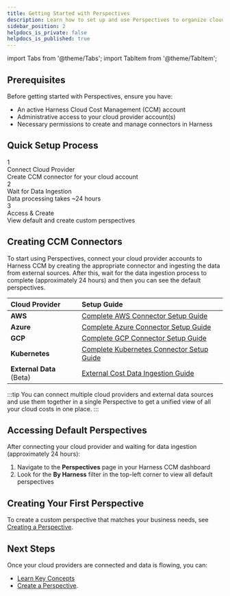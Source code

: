 ```yaml
---
title: Getting Started with Perspectives
description: Learn how to set up and use Perspectives to organize cloud resources according to your business needs.
sidebar_position: 2
helpdocs_is_private: false
helpdocs_is_published: true
---
```


import Tabs from '@theme/Tabs';
import TabItem from '@theme/TabItem';

## Prerequisites

Before getting started with Perspectives, ensure you have:

* An active Harness Cloud Cost Management (CCM) account
* Administrative access to your cloud provider account(s)
* Necessary permissions to create and manage connectors in Harness

## Quick Setup Process

<div className="quick-setup-container" style={{display: 'flex', justifyContent: 'space-between', marginBottom: '20px'}}>
  <div className="setup-step" style={{flex: '1', padding: '15px', margin: '0 10px', border: '1px solid #eee', borderRadius: '5px', textAlign: 'center'}}>
    <div style={{fontSize: '24px', fontWeight: 'bold', marginBottom: '10px'}}>1</div>
    <div style={{fontWeight: 'bold'}}>Connect Cloud Provider</div>
    <div>Create CCM connector for your cloud account</div>
  </div>
  <div className="setup-step" style={{flex: '1', padding: '15px', margin: '0 10px', border: '1px solid #eee', borderRadius: '5px', textAlign: 'center'}}>
    <div style={{fontSize: '24px', fontWeight: 'bold', marginBottom: '10px'}}>2</div>
    <div style={{fontWeight: 'bold'}}>Wait for Data Ingestion</div>
    <div>Data processing takes ~24 hours</div>
  </div>
  <div className="setup-step" style={{flex: '1', padding: '15px', margin: '0 10px', border: '1px solid #eee', borderRadius: '5px', textAlign: 'center'}}>
    <div style={{fontSize: '24px', fontWeight: 'bold', marginBottom: '10px'}}>3</div>
    <div style={{fontWeight: 'bold'}}>Access & Create</div>
    <div>View default and create custom perspectives</div>
  </div>
</div>

## Creating CCM Connectors

To start using Perspectives, connect your cloud provider accounts to Harness CCM by creating the appropriate connector and ingesting the data from external sources. After this, wait for the data ingestion process to complete (approximately 24 hours) and then you can see the default perspectives.

| Cloud Provider | Setup Guide |
|:--------------|:-----------|
| **AWS** | [Complete AWS Connector Setup Guide](/docs/cloud-cost-management/get-started/onboarding-guide/set-up-cost-visibility-for-aws) |
| **Azure** | [Complete Azure Connector Setup Guide](/docs/cloud-cost-management/get-started/onboarding-guide/set-up-cost-visibility-for-azure) |
| **GCP** | [Complete GCP Connector Setup Guide](/docs/cloud-cost-management/get-started/onboarding-guide/set-up-cost-visibility-for-gcp) |
| **Kubernetes** | [Complete Kubernetes Connector Setup Guide](/docs/cloud-cost-management/get-started/onboarding-guide/set-up-cost-visibility-for-kubernetes) |
| **External Data** (Beta) | [External Cost Data Ingestion Guide](/docs/cloud-cost-management/get-started/onboarding-guide/external-data-ingestion) |

:::tip
You can connect multiple cloud providers and external data sources and use them together in a single Perspective to get a unified view of all your cloud costs in one place.
:::

## Accessing Default Perspectives

After connecting your cloud provider and waiting for data ingestion (approximately 24 hours):

1. Navigate to the **Perspectives** page in your Harness CCM dashboard
2. Look for the **By Harness** filter in the top-left corner to view all default perspectives

## Creating Your First Perspective

To create a custom perspective that matches your business needs, see [Creating a Perspective](/docs/cloud-cost-management/use-ccm-cost-reporting/ccm-perspectives/creating-a-perspective).

## Next Steps

Once your cloud providers are connected and data is flowing, you can:

* [Learn Key Concepts](/docs/cloud-cost-management/use-ccm-cost-reporting/ccm-perspectives/key-concepts) 
* [Create a Perspective](/docs/cloud-cost-management/use-ccm-cost-reporting/ccm-perspectives/creating-a-perspective).
